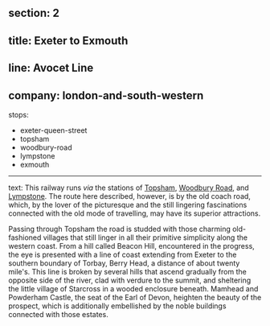 section: 2
----
title: Exeter to Exmouth
----
line: Avocet Line
----
company: london-and-south-western
----
stops:
- exeter-queen-street
- topsham
- woodbury-road
- lympstone
- exmouth
----
text: This railway runs *via* the stations of [Topsham](/stations/topsham), [Woodbury Road](/stations/woodbury-road), and [Lympstone](/stations/lympstone). The route here described, however, is by the old coach road, which, by the lover of the picturesque and the still lingering fascinations connected with the old mode of travelling, may have its superior attractions.

Passing through Topsham the road is studded with those charming old-fashioned villages that still linger in all their primitive simplicity along the western coast. From a hill called Beacon Hill, encountered in the progress, the eye is presented with a line of coast extending from Exeter to the southern boundary of Torbay, Berry Head, a distance of about twenty mile's. This line is broken by several hills that ascend gradually from the opposite side of the river, clad with verdure to the summit, and sheltering the little village of Starcross in a wooded enclosure beneath. Mamhead and Powderham Castle, the seat of the Earl of Devon, heighten the beauty of the prospect, which is additionally embellished by the noble buildings connected with those estates.
